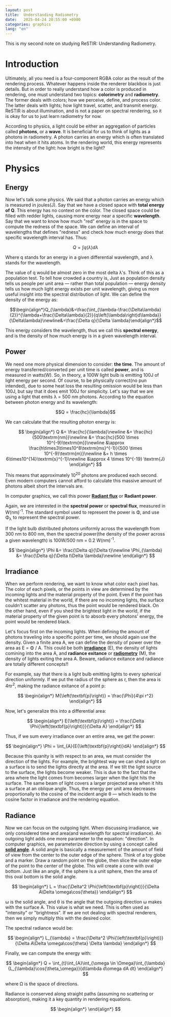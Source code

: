 ```yaml
---
layout: post
title:  Understanding Radiometry
date:   2025-04-24 20:55:00 +0900
categories: graphics
lang: "en"
---
```


This is my second note on studying ReSTIR: Understanding Radiometry.

# Introduction

Ultimately, all you need is a four-component RGBA color as the result of the rendering process. Whatever happens inside the renderer blackbox is just details. But in order to really understand how a color is produced in rendering, one must understand two topics: **colorimetry** and **radiometry**. The former deals with colors; how we perceive, define, and process color. The latter deals with lights; how light travel, scatter, and transmit energy. ReSTIR is about illumination, and is not a paper on spectral rendering, so it is okay for us to just learn radiometry for now.

According to physics, a light could be either an aggregation of particles called **photons**, or a **wave**. It is beneficial for us to think of lights as a photons in radiometry. A photon carries an energy which is often translated into heat when it hits atoms. In the rendering world, this energy represents the intensity of the light: how bright is the light?

# Physics

## Energy

Now let's talk some physics. We said that a photon carries an energy which is measured in joules(J). Say that we have a closed space with **total energy of Q**. This energy has no context on the color. The closed space could be filled with redder lights, causing more energy near a specific **wavelength**. Say that we want to know how much "red" energy is in the space to compute the redness of the space. We can define an interval of wavelengths that defines "redness" and check how much energy does that specific wavelength interval has. Thus:

$$Q = \int{q\left(\lambda\right)d\lambda}$$

Where q stands for an energy in a given differential wavelength, and &lambda; stands for the wavelength.

The value of q would be almost zero in the most delta &lambda;'s. Think of this as a population test. To tell how crowded a country is, Just as population density tells us people per unit area — rather than total population — energy density tells us how much light energy exists per unit wavelength, giving us more useful insight into the spectral distribution of light. We can define the density of the energy as:

$$\begin{align*}Q_{\lambda}&=\frac{\int_{\lambda-\frac{\Delta\lambda}{2}}^{\lambda+\frac{\Delta\lambda}{2}}{q\left(\lambda\right)d\lambda}}{\Delta\lambda}\newline&=\frac{\Delta q}{\Delta \lambda}\end{align*}$$

This energy considers the wavelength, thus we call this **spectral energy**, and is the density of how much energy is in a given wavelength interval.

## Power

We need one more physical dimension to consider: **the time**. The amount of energy transferred/converted per unit time is called **power**, and is measured in watts(W). So, in theory, a 100W light bulb is emitting 100J of light energy per second. Of course, to be physically correct(no pun intended), due to some heat loss the resulting omission would be less than 100J, but say that it does emit 100J for simplicity. Let's say that we are using a light that emits &lambda; = 500 nm photons. According to the equation between photon energy and its wavelength:

$$Q = \frac{hc}{\lambda}$$

We can calculate that the resulting photon energy is:

$$
\begin{align*}
Q &= \frac{hc}{\lambda}\newline
&= \frac{hc}{500\textrm{nm}}\newline
&= \frac{hc}{500 \times 10^{-9}\textrm{m}}\newline
&\approx \frac{h\times3\times10^8\textrm{ms}^{-1}}{500 \times 10^{-9}\textrm{m}}\newline
&= h \times 6\times10^{14}\textrm{s}^{-1}\newline
&\approx 4 \times 10^{-19} \textrm{J}
\end{align*}
$$

This means that approximately 10<sup>20</sup> photons are produced each second. Even modern computers cannot afford to calculate this massive amount of photons albeit short the intervals are.

In computer graphics, we call this power [**Radiant flux**](https://en.wikipedia.org/wiki/Radiant_flux) or **Radiant power**.

Again, we are interested in the **spectral power** or **spectral flux**, measured in W(nm)<sup>-1</sup>. The standard symbol used to represent the power is &Phi;, and use &Phi;<sub>&lambda;</sub> to represent the spectral power.

If the light bulb distributed photons uniformly across the wavelength from 300 nm to 800 nm, then the spectral power(the density of the power across a given wavelength) is 100W/500 nm = 0.2 W(nm)<sup>-1</sup>.

$$
\begin{align*}
\Phi &= \frac{\Delta q}{\Delta t}\newline
\Phi_{\lambda} &= \frac{\Delta q}{\Delta t\Delta \lambda}\newline
\end{align*}
$$

## Irradiance

When we perform rendering, we want to know what color each pixel has. The color of each pixels, or the points in view are determined by the incoming lights and the material property of the point. Even if the point has the whitest material in the world, if there are no incoming lights, the surface couldn't scatter any photons, thus the point would be rendered black. On the other hand, even if you shed the brightest light in the world, if the material property of the given point is to absorb every photons' energy, the point would be rendered black.

Let's focus first on the incoming lights. When defining the amount of photons traveling into a specific point per time, we should again use the density. Given a finite area A, we can define the density of power over the area as E = &Phi; / A. This could be both [**irradiance**](https://en.wikipedia.org/wiki/Irradiance) (E), the density of lights comining into the area A, and **radiance exitance** or [**radiometry**](https://en.wikipedia.org/wiki/Radiosity_(radiometry)) (M), the density of lights exiting the area A. Beware, radiance exitance and radiance are totally different concepts!!

For example, say that there is a light bulb emitting lights to every spherical direction uniformly. If we put the radius of the sphere as r, then the area is 4&pi;r<sup>2</sup>, making the radiance exitance of a point p:

$$
\begin{align*}
M{\left(\textbf{p}\right)} = \frac{\Phi}{4\pi r^2}
\end{align*}
$$

Now, let's generalize this into a differential area:

$$
\begin{align*}
E{\left(\textbf{p}\right)} = \frac{\Delta \Phi{\left(\textbf{p}\right)}}{\Delta A}
\end{align*}
$$

Thus, if we sum every irradiance over an entire area, we get the power:

$$
\begin{align*}
\Phi = \int_{A}{E{\left(\textbf{p}\right)}dA}
\end{align*}
$$

Because this quanity is with respect to an area, we must consider the direction of the lights. For example, the brightest way we can shed a light on a surface is to send the lights directly at the area. If we tilt the light source to the surface, the lights become weaker. This is due to the fact that the area where the light comes from becomes larger when the light hits the surface. The same beam of light covers a larger projected area when it hits a surface at an oblique angle. Thus, the energy per unit area decreases proportionally to the cosine of the incident angle θ — which leads to the cosine factor in irradiance and the rendering equation.

## Radiance

Now we can focus on the outgoing light. When discussing irradiance, we only considered time and area(and wavelength for spectral irradiance). An outgoing light adds one more parameter to the equation: "direction". In computer graphics, we parameterize direction by using a concept called [**solid angle**](https://en.wikipedia.org/wiki/Solid_angle). A solid angle is basically a measurement of the amount of field of view from the center to the outer edge of the sphere. Think of a toy globe and a marker. Draw a random point on the globe, then slice the outer edge of the point to the center of the globe. This will create a cone with oval bottom. Just like an angle, if the sphere is a unit sphere, then the area of this oval bottom is the solid angle.

$$
\begin{align*}
L = \frac{\Delta^2 \Phi{\left(\textbf{p}\right)}}{\Delta A\Delta \omega\cos{\theta}}
\end{align*}
$$

&omega; is the solid angle, and &theta; is the angle that the outgoing direction &omega; makes with the surface A. This value is what we need. This is often used as "intensity" or "brightness". If we are not dealing with spectral renderers, then we simply multiply this with the desired color.

The spectral radiance would be:

$$
\begin{align*}
L_{\lambda} = \frac{\Delta^2 \Phi{\left(\textbf{p}\right)}}{\Delta A\Delta \omega\cos{\theta} \Delta \lambda}
\end{align*}
$$

Finally, we can compute the energy with:

$$
\begin{align*}
Q = \int_{t}\int_{A}\int_{\omega \in \Omega}\int_{\lambda}{L_{\lambda}\cos{\theta_\omega}}{d\lambda d\omega dA dt}
\end{align*}
$$

where &Omega; is the space of directions.

Radiance is conserved along straight paths (assuming no scattering or absorption), making it a key quantity in rendering equations.


$$
\begin{align*}
\end{align*}
$$